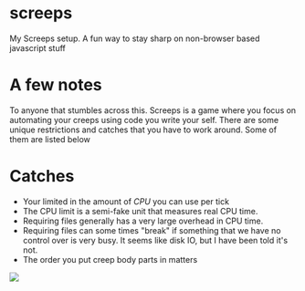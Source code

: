 # screeps
My Screeps setup. A fun way to stay sharp on non-browser based javascript stuff

# A few notes
To anyone that stumbles across this. Screeps is a game where you focus on automating your creeps using code you write your self. There are some unique restrictions and catches that you have to work around. Some of them are listed below

# Catches

  - Your limited in the amount of *CPU* you can use per tick
  - The CPU limit is a semi-fake unit that measures real CPU time.
  - Requiring files generally has a very large overhead in CPU time.
  - Requiring files can some times "break" if something that we have no control over is very busy. It seems like disk IO, but I have been told it's not.
  - The order you put creep body parts in matters

<a href="https://codeclimate.com/github/coteyr/screeps"><img src="https://codeclimate.com/github/coteyr/screeps/badges/gpa.svg" /></a>
